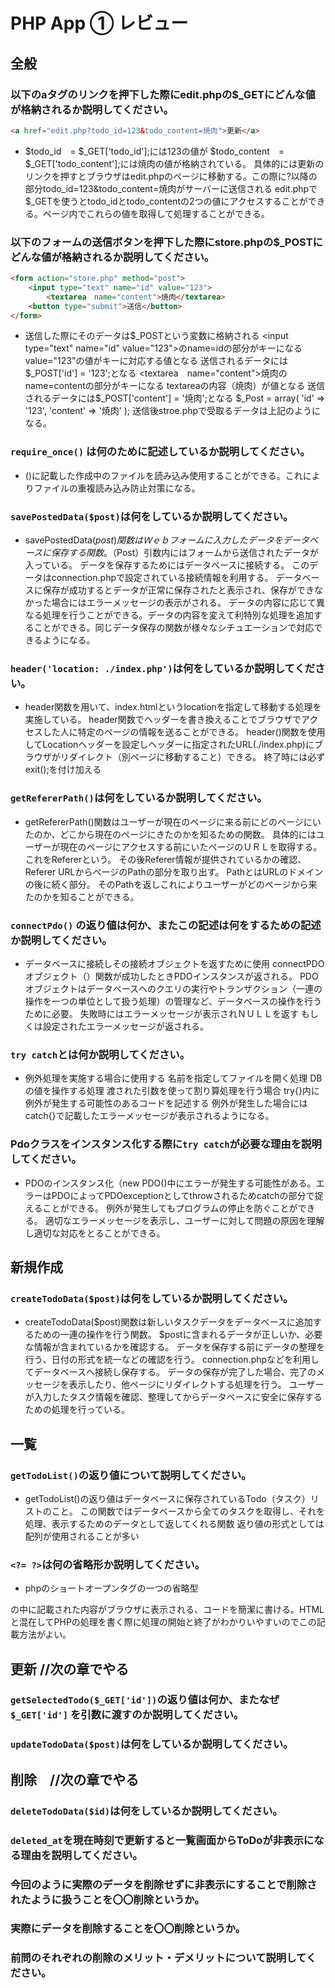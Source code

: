 # PHP App ① レビュー

## 全般

### 以下のaタグのリンクを押下した際にedit.phpの$_GETにどんな値が格納されるか説明してください。

```html
<a href="edit.php?todo_id=123&todo_content=焼肉">更新</a>
```
- $todo_id　= $_GET['todo_id'];には123の値が
$todo_content　= $_GET['todo_content'];には焼肉の値が格納されている。
具体的には更新のリンクを押すとブラウザはedit.phpのページに移動する。この際に?以降の部分todo_id=123&todo_content=焼肉がサーバーに送信される
edit.phpで$_GETを使うとtodo_idとtodo_contentの2つの値にアクセスすることができる。ページ内でこれらの値を取得して処理することができる。


### 以下のフォームの送信ボタンを押下した際にstore.phpの$_POSTにどんな値が格納されるか説明してください。

```html
<form action="store.php" method="post">
    <input type="text" name="id" value="123">
		<textarea　name="content">焼肉</textarea>
    <button type="submit">送信</button>
</form>
```
- 送信した際にそのデータは$_POSTという変数に格納される
<input type="text" name="id" value="123">のname=idの部分がキーになる
value="123"の値がキーに対応する値となる
送信されるデータには$_POST['id'] = '123';となる
<textarea　name="content">焼肉</textarea>のname=contentの部分がキーになる
textareaの内容（焼肉）が値となる
送信されるデータには$_POST['content'] = '焼肉';となる
$_Post = array(
  'id' => '123',
  'content' => '焼肉'
);
送信後stroe.phpで受取るデータは上記のようになる。

### `require_once()` は何のために記述しているか説明してください。
- ()に記載した作成中のファイルを読み込み使用することができる。これによりファイルの重複読み込み防止対策になる。

### `savePostedData($post)`は何をしているか説明してください。
- savePostedData($post)関数はＷｅｂフォームに入力したデータをデータベースに保存する関数。
（$Post）引数内にはフォームから送信されたデータが入っている。
データを保存するためにはデータベースに接続する。
このデータはconnection.phpで設定されている接続情報を利用する。
データベースに保存が成功するとデータが正常に保存されたと表示され、保存ができなかった場合にはエラーメッセージの表示がされる。
データの内容に応じて異なる処理を行うことができる。データの内容を変えて利特別な処理を追加することができる。同じデータ保存の関数が様々なシチュエーションで対応できるようになる。

### `header('location: ./index.php')`は何をしているか説明してください。
- header関数を用いて、index.htmlというlocationを指定して移動する処理を実施している。
header関数でヘッダーを書き換えることでブラウザでアクセスした人に特定のページの情報を送ることができる。
header()関数を使用してLocationヘッダーを設定しヘッダーに指定されたURL(./index.php)にブラウザがリダイレクト（別ページに移動すること）できる。
終了時には必ずexit();を付け加える

### `getRefererPath()`は何をしているか説明してください。
- getRefererPath()関数はユーザーが現在のページに来る前にどのページにいたのか、どこから現在のページにきたのかを知るための関数。
具体的にはユーザーが現在のページにアクセスする前にいたページのＵＲＬを取得する。これをRefererという。
その後Referer情報が提供されているかの確認、Referer URLからページのPathの部分を取り出す。
PathとはURLのドメインの後に続く部分。
そのPathを返しこれによりユーザーがどのページから来たのかを知ることができる。

### `connectPdo()` の返り値は何か、またこの記述は何をするための記述か説明してください。
- データベースに接続しその接続オブジェクトを返すために使用
connectPDOオブジェクト（）関数が成功したときPDOインスタンスが返される。
PDOオブジェクトはデータベースへのクエリの実行やトランザクション（一連の操作を一つの単位として扱う処理）の管理など、データベースの操作を行うために必要。
失敗時にはエラーメッセージが表示されＮＵＬＬを返す
もしくは設定されたエラーメッセージが返される。

### `try catch`とは何か説明してください。
- 例外処理を実施する場合に使用する
名前を指定してファイルを開く処理
DBの値を操作する処理
渡された引数を使って割り算処理を行う場合
try{}内に例外が発生する可能性のあるコードを記述する
例外が発生した場合にはcatch{}で記載したエラーメッセージが表示されるようになる。

### Pdoクラスをインスタンス化する際に`try catch`が必要な理由を説明してください。
- PDOのインスタンス化（new PDO()中にエラーが発生する可能性がある。エラーはPDOによってPDOexceptionとしてthrowされるためcatchの部分で捉えることができる。
例外が発生してもプログラムの停止を防ぐことができる。
適切なエラーメッセージを表示し、ユーザーに対して問題の原因を理解し適切な対応をとることができる。

## 新規作成

### `createTodoData($post)`は何をしているか説明してください。
- createTodoData($post)関数は新しいタスクデータをデータベースに追加するための一連の操作を行う関数。
$postに含まれるデータが正しいか、必要な情報が含まれているかを確認する。
データを保存する前にデータの整理を行う、日付の形式を統一などの確認を行う。
connection.phpなどを利用してデータベースへ接続し保存する。
データの保存が完了した場合、完了のメッセージを表示したり、他ページにリダイレクトする処理を行う。
ユーザーが入力したタスク情報を確認、整理してからデータベースに安全に保存するための処理を行っている。

## 一覧

### `getTodoList()`の返り値について説明してください。
- getTodoList()の返り値はデータベースに保存されているTodo（タスク）リストのこと。
この関数ではデータベースから全てのタスクを取得し、それを処理、表示するためのデータとして返してくれる関数
返り値の形式としては配列が使用されることが多い

### `<?= ?>`は何の省略形か説明してください。
- phpのショートオープンタグの一つ<?php echo?>の省略型
<?=?>の中に記載された内容がブラウザに表示される、コードを簡潔に書ける。HTMLと混在してPHPの処理を書く際に処理の開始と終了がわかりいやすいのでこの記載方法がよい。

## 更新  //次の章でやる

### `getSelectedTodo($_GET['id'])`の返り値は何か、またなぜ`$_GET['id']` を引数に渡すのか説明してください。

### `updateTodoData($post)`は何をしているか説明してください。

## 削除　//次の章でやる

### `deleteTodoData($id)`は何をしているか説明してください。

### `deleted_at`を現在時刻で更新すると一覧画面からToDoが非表示になる理由を説明してください。

### 今回のように実際のデータを削除せずに非表示にすることで削除されたように扱うことを〇〇削除というか。

### 実際にデータを削除することを〇〇削除というか。

### 前問のそれぞれの削除のメリット・デメリットについて説明してください。
